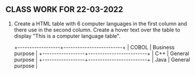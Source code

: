 CLASS WORK FOR 22-03-2022
-------------------------
1.  Create a HTML table with 6 computer languages in the first column and there use in the second column.
    Create a hover text over the table to display "This is a computer language table".

    +------------------+-------------------------+
    | COBOL            | Business purpose        |
    +------------------+-------------------------+
    | C++              | General purpose         |
    +------------------+-------------------------+
    | Java             | General purpose         |


